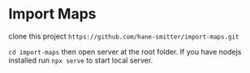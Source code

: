 # Import Maps
 
clone this project `https://github.com/hane-smitter/import-maps.git`

`cd import-maps` then open server at the root folder. If you have nodejs installed run `npx serve` to start local server.
